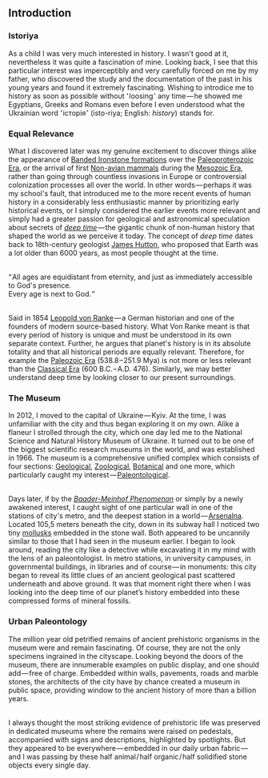 

## Introduction

<div class="subchapter">

### Istoriya

</div>

As a child I was very much interested in history. I wasn't good at it, nevertheless it was quite a fascination of mine. Looking back, I see that this particular interest was imperceptibly and very carefully forced on me by my father, who discovered the study and the documentation of the past in his young years and found it extremely fascinating. Wishing to introdice me to history as soon as possible without '&hairsp;loosing&hairsp;' any time&hairsp;—&hairsp;he showed me Egyptians, Greeks and Romans even before I even understood what the Ukrainian word '&hairsp;iсторія&hairsp;' (isto-riya; English: *history*) stands for.

<div class="subchapter">

### Equal Relevance

</div>

What I discovered later was my genuine excitement to discover things alike the appearance of [Banded Ironstone formations](#figure "Banded Ironstone Formation (Ricardo, California, United States)") over the [Paleoproterozoic Era](#footnote "The Paleoproterozoic Era is a time period spanning from 2500 to 1600 million years ago, is the first of the three sub-divisions (Eras) of the Proterozoic Eon. The Paleoproterozoic is also the longest Era of the Earth's geological history. It was during this Era that the continents first stabilized.|<i>Paleontological Evidence on the Earth's Rotational History Since Early Precambrian</i> (1972)|© Giorgio Pannella"), or the arrival of first [Non-avian mammals](#footnote "A Non-avian mammal is a mammal that is not of or relating to birds.|Merriam-Webster Dictionary (2022)|© Merriam-Webster") during the [Mesozoic Era](#footnote "The Mesozoic Era is the second-to-last Era of Earth's geological history, lasting from about 252 to 66 million years ago and comprising the Triassic, Jurassic and Cretaceous Periods. It is characterized by the dominance of archosaurian reptiles, like the dinosaurs, conifers and ferns, a hot greenhouse climate, and the tectonic break-up of Pangaea supercontinent.|USGS (2022)|© USGS"), rather than going through countless invasions in Europe or controversial colonization processes all over the world. In other words&hairsp;—&hairsp;perhaps it was my school's fault, that introduced me to the more recent events of human history in a considerably less enthusiastic manner by prioritizing early historical events, or I simply considered the earlier events more relevant and simply had a greater passion for geological and astronomical speculation about secrets of [*deep time*](#footnote "<i>Deep time</i> is a term introduced and applied by John McPhee. The modern concept entails huge changes over the age of the Earth which has been determined to be, after a long and complex history of developments, approximately 4.55 billion years.|<i>Basin and Range</i> (1981)|© John McPhee")&hairsp;—&hairsp;the gigantic chunk of non-human history that shaped the world as we perceive it today. The concept of *deep time* dates back to 18th-century geologist [James Hutton](#figure "James Hutton (1726 – 1797)"), who proposed that Earth was a lot older than 6000 years, as most people thought at the time.<br>

<br>

<div class="quote">
“&hairsp;All ages are equidistant from eternity, and just as immediately accessible to God's presence.<br>
Every age is next to God.&hairsp;”<br>
</div>
<br>

Said in 1854 [Leopold von Ranke](#figure "Leopold von Ranke (1795 – 1886)")&hairsp;—&hairsp;a German historian and one of the founders of modern source-based history. What Von Ranke meant is that every period of history is unique and must be understood in its own separate context. Further, he argues that planet's history is in its absolute totality and that all historical periods are equally relevant. Therefore, for example the [Paleozoic Era](#footnote "The Paleozoic Era is the earliest of three geologic eras of the Phanerozoic Eon. It is the longest of the Phanerozoic Eras, and is subdivided into six Geologic periods: the Cambrian, Ordovician, Silurian, Devonian, Carboniferous, and Permian.|The Editors of Encyclopaedia Britannica (2022) |© Encyclopaedia Britannica") (538.8&hairsp;–&hairsp;251.9 Mya) is not more or less relevant than the [Classical Era](#footnote "The Classical Era was mainly centered around the civilizations on the Mediterranean Sea and their contributions to world culture. Modern day civilizations in the west such as countries in Europe, the USA, Canada, and countries in South America are founded on many tenets derived from Ancient Greece and Rome.|The Editors of Encyclopaedia Britannica (2022) |© Encyclopaedia Britannica") (600 B.C.&hairsp;–&hairsp;A.D. 476). Similarly, we may better understand deep time by looking closer to our present surroundings.

<div class="subchapter">

### The Museum

</div>

In 2012, I moved to the capital of Ukraine&hairsp;—&hairsp;Kyiv. At the time, I was unfamiliar with the city and thus began exploring it on my own. Alike a flaneur I strolled through the city, which one day led me to the National Science and Natural History Museum of Ukraine. It turned out to be one of the biggest scientific research museums in the world, and was established in 1966. The museum is a comprehensive unified complex which consists of four sections: [Geological](#footnote "Geological means relating to Geology. Geology is a branch of Earth science concerned with both the liquid and solid Earth, the rocks of which it is composed, and the processes by which they change over time.|Online Etymology Dictionary (2022)|© Douglas Harper"), [Zoological](#footnote "Zoological means relating to Zoology. Zoology is the branch of biology that studies the animal kingdom, including the structure, embryology, evolution, classification, habits, and distribution of all animals, both living and extinct.|Online Etymology Dictionary (2022)|© Douglas Harper"), [Botanical](#footnote "Botanical means relating to Botany. Botany is the science of plant life and a branch of biology. A botanist, plant scientist or phytologist is a scientist who specialises in this field.|Online Etymology Dictionary (2022)|© Douglas Harper") and one more, which particularly caught my interest&hairsp;—&hairsp;[Paleontological](#footnote "Paleontological means relating to Paleontology. Paleontology is the scientific study of life that existed prior to the start of the Holocene epoch (11700 years before present). It includes the study of fossils, their interactions with each other and environments.|Online Etymology Dictionary (2022)|© Douglas Harper").<br>
<br>

Days later, if by the [*Baader-Meinhof Phenomenon*](#footnote "The <i>Baader-Meinhof Phenomenon</i>, known as '&hairsp;Frequency Illusion&hairsp;', is a cognitive bias in which, after noticing something for the first time, there is a tendency to notice it more often, leading someone to believe that it has a high frequency of occurrence. It occurs when increased awareness of something creates the illusion that it is appearing more often. The name was coined in 1994 by a commenter on the St. Paul Pioneer Press Terry Mullen, who came up with it after hearing the name of the Baader–Meinhof Group terrorist group twice in 24 hours.|<i>Just Between Dr. Language and I</i> (2005)|© Arnold Zwicky") or simply by a newly awakened interest, I caught sight of one particular wall in  one of the stations of city's metro, and the deepest station in a world&hairsp;—&hairsp;[Arsenalna](#figure "Arsenalna Metro Station (Kyiv, Ukraine)"). Located 105,5 meters beneath the city, down in its subway hall I noticed two tiny [mollusks](#footnote "Mollusca is the second-largest phylum of invertebrate animals after the Arthropoda, the members of which are known as mollusks or molluscs. Around 85000 extant species of mollusks are recognized.|<i>Numbers of Living Species in Australia and the World</i> (2009)|© Arthur D. Chapman") embedded in the stone wall. Both appeared to be uncannily similar to those that I had seen in the museum earlier. I began to look around, reading the city like a detective while excavating it in my mind with the lens of an paleontologist. In metro stations, in university campuses, in governmental buildings, in libraries and of course&hairsp;—&hairsp;in monuments: this city began to reveal its little clues of an ancient geological past scattered underneath and above ground. It was that moment right there when I was looking into the deep time of our planet’s history embedded into these compressed forms of mineral fossils.<br>

<div class="subchapter">

### Urban Paleontology

</div>

The million year old petrified remains of ancient prehistoric organisms in the museum were and remain fascinating. Of course, they are not the only specimens ingrained in the cityscape. Looking beyond the doors of the museum, there are innumerable examples on public display, and one should add&hairsp;—&hairsp;free of charge. Embedded within walls, pavements, roads and marble stones, the architects of the city have by chance created a museum in public space, providing window to the ancient history of more than a billion years. <br>
<br>

I always thought the most striking evidence of prehistoric life was preserved in dedicated museums where the remains were raised on pedestals, accompanied with signs and descriptions, highlighted by spotlights. But they appeared to be everywhere&hairsp;—&hairsp;embedded in our daily urban  fabric&hairsp;—&hairsp;and I was passing by these half animal&hairsp;/&hairsp;half organic&hairsp;/&hairsp;half solidified stone objects every single day.
